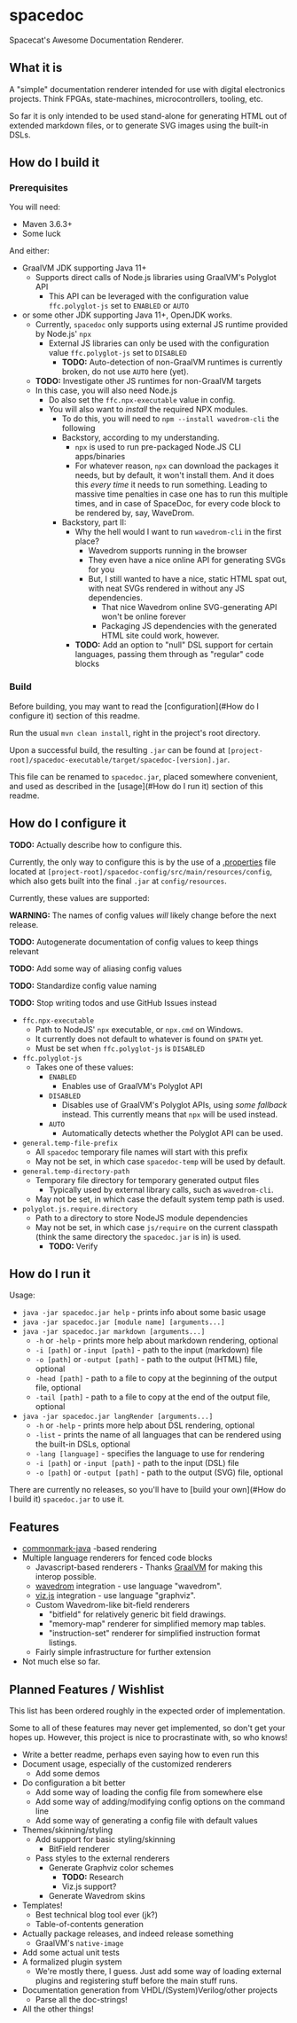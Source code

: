 # spacedoc

Spacecat's Awesome Documentation Renderer.

## What it is

A "simple" documentation renderer intended for use with digital electronics projects. Think FPGAs, state-machines,
microcontrollers, tooling, etc.

So far it is only intended to be used stand-alone for generating HTML out of extended markdown files, or to generate SVG
images using the built-in DSLs.

## How do I build it

### Prerequisites

You will need:

- Maven 3.6.3+
- Some luck

And either:

- GraalVM JDK supporting Java 11+
    - Supports direct calls of Node.js libraries using GraalVM's Polyglot API
        - This API can be leveraged with the configuration value `ffc.polyglot-js` set to `ENABLED` or `AUTO`
- or some other JDK supporting Java 11+, OpenJDK works.
    - Currently, `spacedoc` only supports using external JS runtime provided by Node.js' `npx`
        - External JS libraries can only be used with the configuration value `ffc.polyglot-js` set to `DISABLED`
            - **TODO:** Auto-detection of non-GraalVM runtimes is currently broken, do not use `AUTO` here (yet).
    - **TODO:** Investigate other JS runtimes for non-GraalVM targets
    - In this case, you will also need Node.js
        - Do also set the `ffc.npx-executable` value in config.
        - You will also want to _install_ the required NPX modules.
            - To do this, you will need to `npm --install wavedrom-cli` the following
            - Backstory, according to my understanding.
                - `npx` is used to run pre-packaged Node.JS CLI apps/binaries
                - For whatever reason, `npx` can download the packages it needs, but by default, it won't install them.
                  And it does this _every time_ it needs to run something. Leading to massive time penalties in case one
                  has to run this multiple times, and in case of SpaceDoc, for every code block to be rendered by, say,
                  WaveDrom.
            - Backstory, part II:
                - Why the hell would I want to run `wavedrom-cli` in the first place?
                    - Wavedrom supports running in the browser
                    - They even have a nice online API for generating SVGs for you
                    - But, I still wanted to have a nice, static HTML spat out, with neat SVGs rendered in without any
                      JS dependencies.
                        - That nice Wavedrom online SVG-generating API won't be online forever
                        - Packaging JS dependencies with the generated HTML site could work, however.
                - **TODO:** Add an option to "null" DSL support for certain languages, passing them through as "regular"
                  code blocks

### Build

Before building, you may want to read the [configuration](#How do I configure it) section of this readme.

Run the usual `mvn clean install`, right in the project's root directory.

Upon a successful build, the resulting `.jar` can be found
at `[project-root]/spacedoc-executable/target/spacedoc-[version].jar`.

This file can be renamed to `spacedoc.jar`, placed somewhere convenient, and used as described in
the [usage](#How do I run it) section of this readme.

## How do I configure it

**TODO:** Actually describe how to configure this.

Currently, the only way to configure this is by the use of a [.properties]() file located
at `[project-root]/spacedoc-config/src/main/resources/config`, which also gets built into the final `.jar`
at `config/resources`.

Currently, these values are supported:

**WARNING:** The names of config values _will_ likely change before the next release.

**TODO:** Autogenerate documentation of config values to keep things relevant

**TODO:** Add some way of aliasing config values

**TODO:** Standardize config value naming

**TODO:** Stop writing todos and use GitHub Issues instead

- `ffc.npx-executable`
    - Path to NodeJS' `npx` executable, or `npx.cmd` on Windows.
    - It currently does not default to whatever is found on `$PATH` yet.
    - Must be set when `ffc.polyglot-js` is `DISABLED`
- `ffc.polyglot-js`
    - Takes one of these values:
        - `ENABLED`
            - Enables use of GraalVM's Polyglot API
        - `DISABLED`
            - Disables use of GraalVM's Polyglot APIs, using _some fallback_ instead. This currently means that `npx`
              will be used instead.
        - `AUTO`
            - Automatically detects whether the Polyglot API can be used.
- `general.temp-file-prefix`
    - All `spacedoc` temporary file names will start with this prefix
    - May not be set, in which case `spacedoc-temp` will be used by default.
- `general.temp-directory-path`
    - Temporary file directory for temporary generated output files
        - Typically used by external library calls, such as `wavedrom-cli`.
    - May not be set, in which case the default system temp path is used.
- `polyglot.js.require.directory`
    - Path to a directory to store NodeJS module dependencies
    - May not be set, in which case `js/require` on the current classpath (think the same directory the `spacedoc.jar`
      is in) is used.
        - **TODO:** Verify

## How do I run it

Usage:

- `java -jar spacedoc.jar help` - prints info about some basic usage
- `java -jar spacedoc.jar [module name] [arguments...]`
- `java -jar spacedoc.jar markdown [arguments...]`
    - `-h` or `-help` - prints more help about markdown rendering, optional
    - `-i [path]` or `-input [path]` - path to the input (markdown) file
    - `-o [path]` or `-output [path]` - path to the output (HTML) file, optional
    - `-head [path]` - path to a file to copy at the beginning of the output file, optional
    - `-tail [path]` - path to a file to copy at the end of the output file, optional
- `java -jar spacedoc.jar langRender [arguments...]`
    - `-h` or `-help` - prints more help about DSL rendering, optional
    - `-list` - prints the name of all languages that can be rendered using the built-in DSLs, optional
    - `-lang [language]` - specifies the language to use for rendering
    - `-i [path]` or `-input [path]` - path to the input (DSL) file
    - `-o [path]` or `-output [path]` - path to the output (SVG) file, optional

There are currently no releases, so you'll have to [build your own](#How do I build it) `spacedoc.jar` to use it.

## Features

- [commonmark-java](https://github.com/commonmark/commonmark-java) -based rendering
- Multiple language renderers for fenced code blocks
    - Javascript-based renderers - Thanks [GraalVM](https://www.graalvm.org/) for making this interop possible.
    - [wavedrom](https://github.com/wavedrom/wavedrom) integration - use language "wavedrom".
    - [viz.js](https://github.com/mdaines/viz.js/) integration - use language "graphviz".
    - Custom Wavedrom-like bit-field renderers
        - "bitfield" for relatively generic bit field drawings.
        - "memory-map" renderer for simplified memory map tables.
        - "instruction-set" renderer for simplified instruction format listings.
    - Fairly simple infrastructure for further extension
- Not much else so far.

## Planned Features / Wishlist

This list has been ordered roughly in the expected order of implementation.

Some to all of these features may never get implemented, so don't get your hopes up. However, this project is nice to
procrastinate with, so who knows!

- Write a better readme, perhaps even saying how to even run this
- Document usage, especially of the customized renderers
    - Add some demos
- Do configuration a bit better
    - Add some way of loading the config file from somewhere else
    - Add some way of adding/modifying config options on the command line
    - Add some way of generating a config file with default values
- Themes/skinning/styling
    - Add support for basic styling/skinning
        - BitField renderer
    - Pass styles to the external renderers
        - Generate Graphviz color schemes
            - **TODO:** Research
            - Viz.js support?
        - Generate Wavedrom skins
- Templates!
    - Best technical blog tool ever (jk?)
    - Table-of-contents generation
- Actually package releases, and indeed release something
    - GraalVM's `native-image`
- Add some actual unit tests
- A formalized plugin system
    - We're mostly there, I guess. Just add some way of loading external plugins and registering stuff before the main
      stuff runs.
- Documentation generation from VHDL/(System)Verilog/other projects
    - Parse all the doc-strings!
- All the other things!